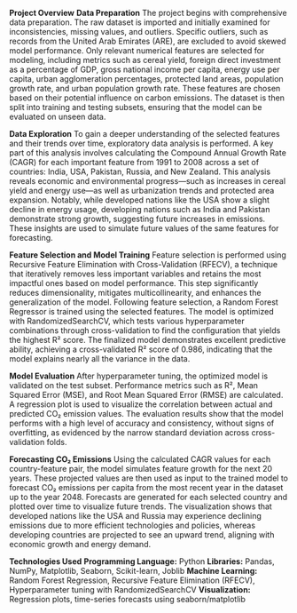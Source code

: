 **Project Overview**
**Data Preparation**
The project begins with comprehensive data preparation. The raw dataset is imported and initially examined for inconsistencies, missing values, and outliers. Specific outliers, such as records from the United Arab Emirates (ARE), are excluded to avoid skewed model performance. Only relevant numerical features are selected for modeling, including metrics such as cereal yield, foreign direct investment as a percentage of GDP, gross national income per capita, energy use per capita, urban agglomeration percentages, protected land areas, population growth rate, and urban population growth rate. These features are chosen based on their potential influence on carbon emissions. The dataset is then split into training and testing subsets, ensuring that the model can be evaluated on unseen data.

**Data Exploration**
To gain a deeper understanding of the selected features and their trends over time, exploratory data analysis is performed. A key part of this analysis involves calculating the Compound Annual Growth Rate (CAGR) for each important feature from 1991 to 2008 across a set of countries: India, USA, Pakistan, Russia, and New Zealand. This analysis reveals economic and environmental progress—such as increases in cereal yield and energy use—as well as urbanization trends and protected area expansion. Notably, while developed nations like the USA show a slight decline in energy usage, developing nations such as India and Pakistan demonstrate strong growth, suggesting future increases in emissions. These insights are used to simulate future values of the same features for forecasting.

**Feature Selection and Model Training**
Feature selection is performed using Recursive Feature Elimination with Cross-Validation (RFECV), a technique that iteratively removes less important variables and retains the most impactful ones based on model performance. This step significantly reduces dimensionality, mitigates multicollinearity, and enhances the generalization of the model. Following feature selection, a Random Forest Regressor is trained using the selected features. The model is optimized with RandomizedSearchCV, which tests various hyperparameter combinations through cross-validation to find the configuration that yields the highest R² score. The finalized model demonstrates excellent predictive ability, achieving a cross-validated R² score of 0.986, indicating that the model explains nearly all the variance in the data.

**Model Evaluation**
After hyperparameter tuning, the optimized model is validated on the test subset. Performance metrics such as R², Mean Squared Error (MSE), and Root Mean Squared Error (RMSE) are calculated. A regression plot is used to visualize the correlation between actual and predicted CO₂ emission values. The evaluation results show that the model performs with a high level of accuracy and consistency, without signs of overfitting, as evidenced by the narrow standard deviation across cross-validation folds.

**Forecasting CO₂ Emissions**
Using the calculated CAGR values for each country-feature pair, the model simulates feature growth for the next 20 years. These projected values are then used as input to the trained model to forecast CO₂ emissions per capita from the most recent year in the dataset up to the year 2048. Forecasts are generated for each selected country and plotted over time to visualize future trends. The visualization shows that developed nations like the USA and Russia may experience declining emissions due to more efficient technologies and policies, whereas developing countries are projected to see an upward trend, aligning with economic growth and energy demand.

**Technologies Used**
**Programming Language:** Python
**Libraries:** Pandas, NumPy, Matplotlib, Seaborn, Scikit-learn, Joblib
**Machine Learning:** Random Forest Regression, Recursive Feature Elimination (RFECV), Hyperparameter tuning with RandomizedSearchCV
**Visualization:** Regression plots, time-series forecasts using seaborn/matplotlib
